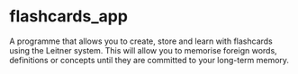 # flashcards_app
A programme that allows you to create, store and learn with flashcards using the Leitner system. This will allow you to memorise foreign words, definitions or concepts until they are committed to your long-term memory. 
